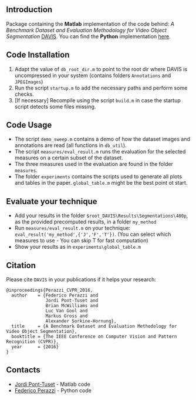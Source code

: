 
Introduction
--------------
Package containing the **Matlab** implementation of the code behind:
*A Benchmark Dataset and Evaluation Methodology for Video Object Segmentation*
[DAVIS](https://graphics.ethz.ch/~perazzif/davis/index.html).
You can find the **Python** implementation [here](https://github.com/fperazzi/davis).


Code Installation
-----------------
1. Adapt the value of `db_root_dir.m` to point to the root dir where DAVIS
   is uncompressed in your system (contains folders `Annotations` and `JPEGImages`)
2. Run the script `startup.m` to add the necessary paths and perform some checks.
3. [If necessary] Recompile using the script `build.m` in case the startup
   script detects some files missing.


Code Usage
-----------------
- The script `demo_sweep.m` contains a demo of how the dataset images and
  annotations are read (all functions in `db_util`).
- The script `measures/eval_result.m` runs the evaluation for the selected measures
  on a certain subset of the dataset.
- The three measures used in the evaluation are found in the folder `measures`.
- The folder `experiments` contains the scripts used to generate all plots 
  and tables in the paper. `global_table.m` might be the best point ot start.


Evaluate your technique
-----------------
- Add your results in the folder `$root_DAVIS\Results\Segmentations\480p`,
  as the provided precomputed results, in a folder `my_method`
- Run `measures/eval_result.m` on your technique: `eval_result('my_method',{'J','F','T'})`.
  (You can select which measures to use - You can skip T for fast computation)
- Show your results as in `experiments\global_table.m`


Citation
--------------
Please cite `DAVIS` in your publications if it helps your research:

    @inproceedings{Perazzi_CVPR_2016,
      author    = {Federico Perazzi and
                   Jordi Pont-Tuset and
                   Brian McWilliams and
                   Luc Van Gool and
                   Markus Gross and
                   Alexander Sorkine-Hornung},
      title     = {A Benchmark Dataset and Evaluation Methodology for Video Object Segmentation},
      booktitle = {The IEEE Conference on Computer Vision and Pattern Recognition (CVPR)},
      year      = {2016}
    }


Contacts
------------------
- [Jordi Pont-Tuset](http://jponttuset.github.io/) - Matlab code
- [Federico Perazzi](https://graphics.ethz.ch/~perazzif/) - Python code

